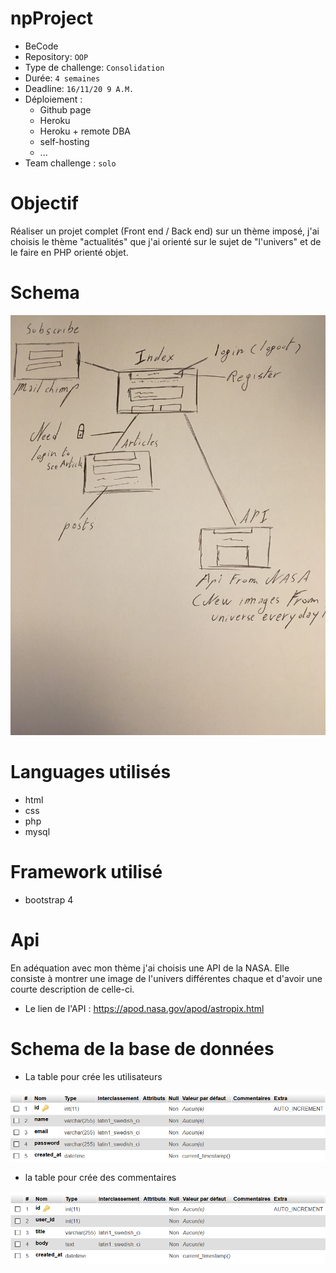 # npProject

- BeCode
- Repository: `OOP`
- Type de challenge:  `Consolidation`
- Durée: `4 semaines`
- Deadline: `16/11/20 9 A.M.`
- Déploiement :
	- Github page
	- Heroku
	- Heroku + remote DBA
	- self-hosting
	- ...
- Team challenge :  `solo`

# Objectif

Réaliser un projet complet (Front end / Back end) sur un thème imposé, j'ai choisis le thème "actualités" que j'ai orienté sur le sujet de "l'univers" et de le faire en PHP orienté objet.

# Schema

![Schema](readme-img/schema.JPG)

# Languages utilisés

- html
- css
- php
- mysql

# Framework utilisé

- bootstrap 4

# Api

En adéquation avec mon thème j'ai choisis une API de la NASA. Elle consiste à montrer une image de l'univers différentes chaque et d'avoir une courte description de celle-ci.

- Le lien de l'API : https://apod.nasa.gov/apod/astropix.html


# Schema de la base de données

- La table pour crée les utilisateurs

![Users](readme-img/users.png)

- la table pour crée des commentaires

![Posts](readme-img/posts.png)




